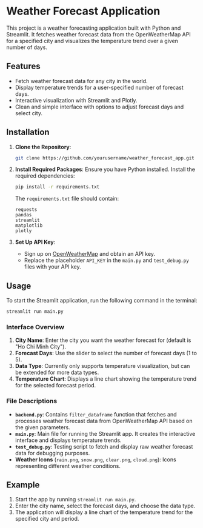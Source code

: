 # Weather Forecast Application

This project is a weather forecasting application built with Python and Streamlit. It fetches weather forecast data from the OpenWeatherMap API for a specified city and visualizes the temperature trend over a given number of days.

## Features

- Fetch weather forecast data for any city in the world.
- Display temperature trends for a user-specified number of forecast days.
- Interactive visualization with Streamlit and Plotly.
- Clean and simple interface with options to adjust forecast days and select city.

## Installation

1. **Clone the Repository**:
   ```bash
   git clone https://github.com/yourusername/weather_forecast_app.git
   ```
   
2. **Install Required Packages**:
   Ensure you have Python installed. Install the required dependencies:
   ```bash
   pip install -r requirements.txt
   ```
   The `requirements.txt` file should contain:
   ```text
   requests
   pandas
   streamlit
   matplotlib
   plotly
   ```

3. **Set Up API Key**:
   - Sign up on [OpenWeatherMap](https://openweathermap.org/) and obtain an API key.
   - Replace the placeholder `API_KEY` in the `main.py` and `test_debug.py` files with your API key.

## Usage

To start the Streamlit application, run the following command in the terminal:

```bash
streamlit run main.py
```

### Interface Overview

1. **City Name**: Enter the city you want the weather forecast for (default is "Ho Chi Minh City").
2. **Forecast Days**: Use the slider to select the number of forecast days (1 to 5).
3. **Data Type**: Currently only supports temperature visualization, but can be extended for more data types.
4. **Temperature Chart**: Displays a line chart showing the temperature trend for the selected forecast period.

### File Descriptions

- **`backend.py`**: Contains `filter_dataframe` function that fetches and processes weather forecast data from OpenWeatherMap API based on the given parameters.
- **`main.py`**: Main file for running the Streamlit app. It creates the interactive interface and displays temperature trends.
- **`test_debug.py`**: Testing script to fetch and display raw weather forecast data for debugging purposes.
- **Weather Icons** (`rain.png`, `snow.png`, `clear.png`, `cloud.png`): Icons representing different weather conditions.

## Example

1. Start the app by running `streamlit run main.py`.
2. Enter the city name, select the forecast days, and choose the data type.
3. The application will display a line chart of the temperature trend for the specified city and period.